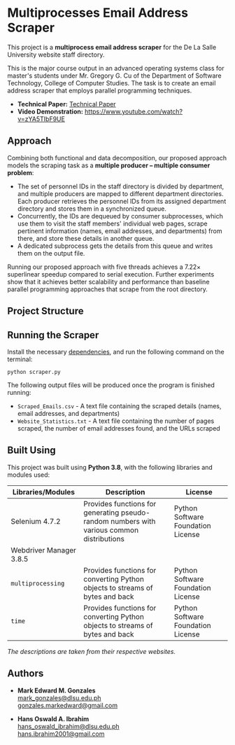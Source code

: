 # Multiprocesses Email Address Scraper

This project is a **multiprocess email address scraper** for the De La Salle University website staff directory. 

This is the major course output in an advanced operating systems class for master's students under Mr. Gregory G. Cu of the Department of Software Technology, College of Computer Studies. The task is to create an email address scraper that employs parallel programming techniques.

- **Technical Paper:** [Technical Paper](https://github.com/memgonzales/parallel-email-scraper/blob/master/Technical%20Paper.pdf)
- **Video Demonstration:** https://www.youtube.com/watch?v=zYA5TIbF9UE

## Approach
Combining both functional and data decomposition, our proposed approach models the scraping task as a **multiple producer – multiple consumer problem**:
- The set of personnel IDs in the staff directory is divided by department, and multiple producers are mapped to different department directories. Each producer retrieves the personnel IDs from its assigned department directory and stores them in a synchronized queue. 
- Concurrently, the IDs are dequeued by consumer subprocesses, which use them to visit the staff members' individual web pages, scrape pertinent information (names, email addresses, and departments) from there, and store these details in another queue. 
- A dedicated subprocess gets the details from this queue and writes them on the output file.

Running our proposed approach with five threads achieves a 7.22&times; superlinear speedup compared to serial execution. Further experiments show that it achieves better scalability and performance than baseline parallel programming approaches that scrape from the root directory.

## Project Structure

## Running the Scraper
Install the necessary [dependencies](), and run the following command on the terminal:
```
python scraper.py
```

The following output files will be produced once the program is finished running:
- `Scraped_Emails.csv` - A text file containing the scraped details (names, email addresses, and departments)
- `Website_Statistics.txt` - A text file containing the number of pages scraped, the number of email addresses found, and the URLs scraped

## Built Using
This project was built using **Python 3.8**, with the following libraries and modules used:

Libraries/Modules | Description | License
--- | ---| ---
Selenium 4.7.2 | Provides functions for generating pseudo-random numbers with various common distributions | Python Software Foundation License
Webdriver Manager 3.8.5 | | 
`multiprocessing` | Provides functions for converting Python objects to streams of bytes and back | Python Software Foundation License
`time` | Provides functions for converting Python objects to streams of bytes and back | Python Software Foundation License

*The descriptions are taken from their respective websites.*


## Authors
- <b>Mark Edward M. Gonzales</b> <br/>
  mark_gonzales@dlsu.edu.ph <br/>
  gonzales.markedward@gmail.com <br/>
  
- <b>Hans Oswald A. Ibrahim</b> <br/>
  hans_oswald_ibrahim@dlsu.edu.ph <br/>
  hans.ibrahim2001@gmail.com
